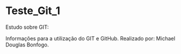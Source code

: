 # Teste_Git_1
Estudo sobre GIT:

Informações para a utilização do GIT e GitHub.
Realizado por: Michael Douglas Bonfogo.

